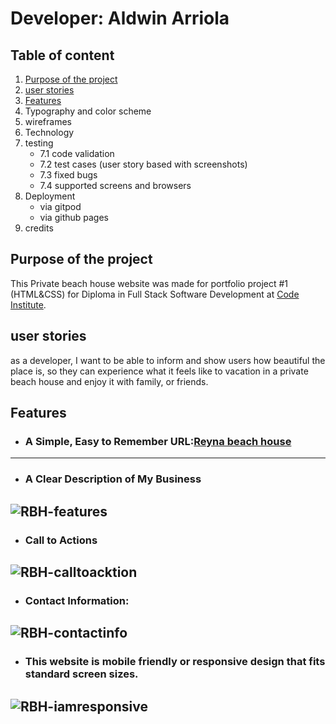 # Developer: Aldwin Arriola

## Table of content
1. [Purpose of the project](#purpose-of-the-project)
2. [user stories](#user-stories)
3. [Features](#features)
4. Typography and color scheme
5. wireframes
6. Technology
7. testing
   - 7.1 code validation
   - 7.2 test cases (user story based with screenshots)
   - 7.3 fixed bugs
   - 7.4 supported screens and browsers
8. Deployment
   - via gitpod
   - via github pages
9. credits

## Purpose of the project
This Private beach house website was made for portfolio project #1 (HTML&CSS) for Diploma in Full Stack Software Development at [Code Institute](https://codeinstitute.net/).
## user stories
as a developer, I want to be able to inform and show users how beautiful the place is, so they can experience what it feels like to vacation in a private beach house and enjoy it with family, or friends.
## Features
- ### A Simple, Easy to Remember URL:[Reyna beach house](https://araldwin.github.io/Project-1/)
-----
- ### A Clear Description of My Business
![RBH-features](https://user-images.githubusercontent.com/107774953/181042494-0c286f2a-07d0-4534-a1d4-f4bf0fca98e9.png)
-----
- ### Call to Actions
![RBH-calltoacktion](https://user-images.githubusercontent.com/107774953/181045295-d625a3b3-e709-4f31-83a8-f821cd66ffd8.png)
-----
- ### Contact Information:
![RBH-contactinfo](https://user-images.githubusercontent.com/107774953/181045853-73def65a-ae4e-4925-86a6-96222d9c1c6e.png)
-----
- ### This website is mobile friendly or responsive design that fits standard screen sizes.
![RBH-iamresponsive](https://user-images.githubusercontent.com/107774953/181046385-eacbd53c-92d8-45b1-b482-6af60c4750df.png)
-----
